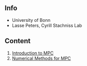 ## Info
- University of Bonn
- Lasse Peters, Cyrill Stachniss Lab

## Content
1. [Introduction to MPC](https://www.youtube.com/watch?v=XaD8Lngfkzk)
1. [Numerical Methods for MPC](https://www.youtube.com/watch?v=TtGCEzYxM_A)
